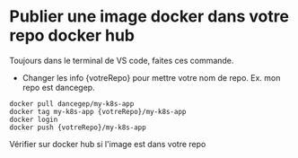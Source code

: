 # Publier une image docker dans votre repo docker hub


Toujours dans le terminal de VS code, faites ces commande.
- Changer les info {votreRepo} pour mettre votre nom de repo. Ex. mon repo est dancegep.

````
docker pull dancegep/my-k8s-app
docker tag my-k8s-app {votreRepo}/my-k8s-app
docker login
docker push {votreRepo}/my-k8s-app
````

Vérifier sur docker hub si l'image est dans votre repo
